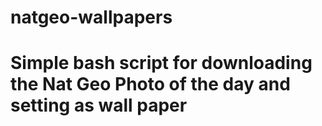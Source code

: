 # natgeo-wallpapers
# Simple bash script for downloading the Nat Geo Photo of the day and setting as wall paper
